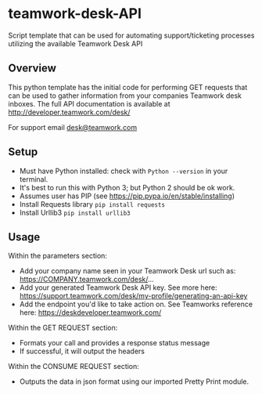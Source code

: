 # teamwork-desk-API
Script template that can be used for automating support/ticketing processes utilizing the available Teamwork Desk API

## Overview
This python template has the initial code for performing GET requests that can be used to gather information from your companies Teamwork desk inboxes. The full API documentation is available at http://developer.teamwork.com/desk/  
  
For support email desk@teamwork.com  

## Setup
* Must have Python installed: check with `Python --version` in your terminal.  
* It's best to run this with Python 3; but Python 2 should be ok
work.
* Assumes user has PIP (see https://pip.pypa.io/en/stable/installing)
* Install Requests library `pip install requests`
* Install Urllib3 `pip install urllib3`

## Usage
Within the parameters section:  
* Add your company name seen in your Teamwork Desk url such as: https://COMPANY.teamwork.com/desk/...  
* Add your generated Teamwork Desk API key. See more here: https://support.teamwork.com/desk/my-profile/generating-an-api-key  
* Add the endpoint you'd like to take action on. See Teamworks reference here: https://deskdeveloper.teamwork.com/
   
Within the GET REQUEST section:  
* Formats your call and provides a response status message
* If successful, it will output the headers
  
Within the CONSUME REQUEST section:   
* Outputs the data in json format using our imported Pretty Print module.
